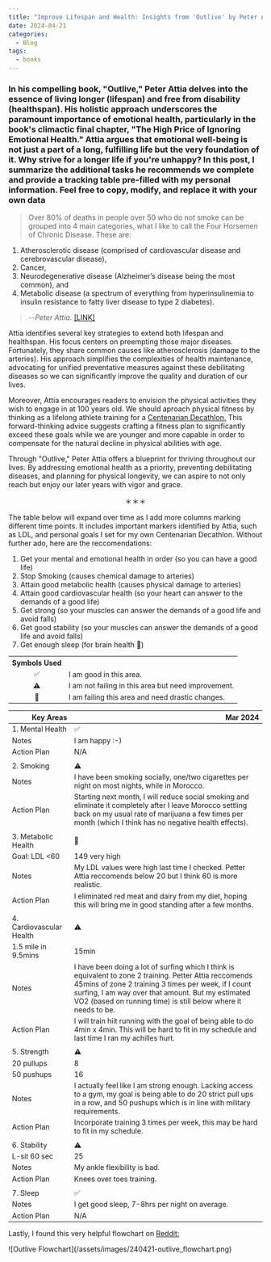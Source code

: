 ```yaml
---
title: "Improve Lifespan and Health: Insights from 'Outlive' by Peter Attia"
date: 2024-04-21
categories:
  - Blog
tags:
  - books
---
```


### In his compelling book, "Outlive," Peter Attia delves into the essence of living longer (lifespan) and free from disability (healthspan). His holistic approach underscores the paramount importance of emotional health, particularly in the book's climactic final chapter, "The High Price of Ignoring Emotional Health." Attia argues that emotional well-being is not just a part of a long, fulfilling life but the very foundation of it. **Why strive for a longer life if you're unhappy?** In this post, I summarize the additional tasks he recommends we complete and provide a tracking table pre-filled with my personal information. Feel free to copy, modify, and replace it with your own data

> Over 80% of deaths in people over 50 who do not smoke can be grouped into 4 main categories, what I like to call the Four Horsemen of Chronic Disease. These are:

1. Atherosclerotic disease (comprised of cardiovascular disease and cerebrovascular disease),
2. Cancer,
3. Neurodegenerative disease (Alzheimer’s disease being the most common), and
4. Metabolic disease (a spectrum of everything from hyperinsulinemia to insulin resistance to fatty liver disease to type 2 diabetes).
>
> --<cite>Peter Attia. </cite><a href="https://peterattiamd.com/peter-on-the-four-horsemen-of-chronic-disease/" target="_blank">\[LINK\]</a>

Attia identifies several key strategies to extend both lifespan and healthspan. His focus centers on preempting those major diseases. Fortunately, they share common causes like atherosclerosis (damage to the arteries). His approach simplifies the complexities of health maintenance, advocating for unified preventative measures against these debilitating diseases so we can significantly improve the quality and duration of our lives.

Moreover, Attia encourages readers to envision the physical activities they wish to engage in at 100 years old. We should aproach physical fitness by thinking as a lifelong athlete training for a <a href="https://peterattiamd.com/training-for-the-centenarian-decathlon/" target="_blank">Centenarian Decathlon.</a> This forward-thinking advice suggests crafting a fitness plan to significantly exceed these goals while we are younger and more capable in order to compensate for the natural decline in physical abilities with age.

Through "Outlive," Peter Attia offers a blueprint for thriving throughout our lives. By addressing emotional health as a priority, preventing debilitating diseases, and planning for physical longevity, we can aspire to not only reach but enjoy our later years with vigor and grace.

<p style="text-align:center">＊＊＊</p>

The table below will expand over time as I add more columns marking different time points. It includes important markers identified by Attia, such as LDL, and personal goals I set for my own Centenarian Decathlon. Without further ado, here are the reccomendations:

1. Get your mental and emotional health in order (so you can have a good life)
2. Stop Smoking (causes chemical damage to arteries)
3. Attain good metabolic health (causes physical damage to arteries)
4. Attain good cardiovascular health (so your heart can answer to the demands of a good life)
5. Get strong (so your muscles can answer the demands of a good life and avoid falls)
6. Get good stability (so your muscles can answer the demands of a good life and avoid falls)
7. Get enough sleep (for brain health 🧠)

<table>
<tbody>
<tr>
<th>Symbols Used</th>
</tr>
<tr>
<td style="text-align: center;">✅</td>
<td>I am good in this area.</td>
</tr>
<tr>
<td style="text-align: center;">⚠️</td>
<td>I am not failing in this area but need improvement.</td>
</tr>
<tr>
<td style="text-align: center;">🚨</td>
<td>I am failing this area and need drastic changes.</td>
</tr>
</tbody>
</table>

<table>
  <thead>
    <tr style="text-align: right;">
      <th>Key Areas</th>
      <th>Mar 2024</th>
    </tr>
  </thead>
  <tbody>
    <tr>
      <td>1. Mental Health</td>
      <td>✅</td>
    </tr>
    <tr>
      <td>Notes</td>
      <td>I am happy :-)</td>
    </tr>
    <tr>
      <td>Action Plan</td>
      <td>N/A</td>
    </tr>
    <tr>
      <td></td>
      <td></td>
    </tr>
    <tr>
      <td>2. Smoking</td>
      <td>⚠️</td>
    </tr>
    <tr>
      <td>Notes</td>
      <td>I have been smoking socially, one/two cigarettes per night on most nights, while in Morocco.</td>
    </tr>
    <tr>
      <td>Action Plan</td>
      <td>Starting next month, I will reduce social smoking and eliminate it completely after I leave Morocco settling back on my usual rate of marijuana a few times per month (which I think has no negative health effects).</td>
    </tr>
    <tr>
      <td></td>
      <td></td>
    </tr>
    <tr>
      <td>3. Metabolic Health</td>
      <td>🚨</td>
    </tr>
    <tr>
      <td>Goal: LDL &lt;60</td>
      <td>149 very high</td>
    </tr>
    <tr>
      <td>Notes</td>
      <td>My LDL values were high last time I checked. Petter Attia reccomends below 20 but I think 60 is more realistic.</td>
    </tr>
    <tr>
      <td>Action Plan</td>
      <td>I eliminated red meat and dairy from my diet, hoping this will bring me in good standing after a few months.</td>
    </tr>
    <tr>
      <td></td>
      <td></td>
    </tr>
    <tr>
      <td>4. Cardiovascular Health</td>
      <td>⚠️</td>
    </tr>
    <tr>
      <td>1.5 mile in 9.5mins</td>
      <td>15min</td>
    </tr>
    <tr>
      <td>Notes</td>
      <td>I have been doing a lot of surfing which I think is equivalent to zone 2 training. Petter Attia reccomends 45mins of zone 2 training 3 times per week, if I count surfing, I am way over that amount. But my estimated VO2 (based on running time) is still below where it needs to be.</td>
    </tr>
    <tr>
      <td>Action Plan</td>
      <td>I will train hiit running with the goal of being able to do 4min x 4min. This will be hard to fit in my schedule and last time I ran my achilles hurt.</td>
    </tr>
    <tr>
      <td></td>
      <td></td>
    </tr>
    <tr>
      <td>5. Strength</td>
      <td>⚠️</td>
    </tr>
    <tr>
      <td>20 pullups</td>
      <td>8</td>
    </tr>
    <tr>
      <td>50 pushups</td>
      <td>16</td>
    </tr>
    <tr>
      <td>Notes</td>
      <td>I actually feel like I am strong enough. Lacking access to a gym, my goal is being able to do 20 strict pull ups in a row, and 50 pushups which is in line with military requirements.</td>
    </tr>
    <tr>
      <td>Action Plan</td>
      <td>Incorporate training 3 times per week, this may be hard to fit in my schedule.</td>
    </tr>
    <tr>
      <td></td>
      <td></td>
    </tr>
    <tr>
      <td>6. Stability</td>
      <td>⚠️</td>
    </tr>
    <tr>
      <td>L-sit 60 sec</td>
      <td>25</td>
    </tr>
    <tr>
      <td>Notes</td>
      <td>My ankle flexibility is bad.</td>
    </tr>
    <tr>
      <td>Action Plan</td>
      <td>Knees over toes training.</td>
    </tr>
    <tr>
      <td></td>
      <td></td>
    </tr>
    <tr>
      <td>7. Sleep</td>
      <td>✅</td>
    </tr>
    <tr>
      <td>Notes</td>
      <td>I get good sleep, 7-8hrs per night on average.</td>
    </tr>
    <tr>
      <td>Action Plan</td>
      <td>N/A</td>
    </tr>
  </tbody>
</table>

<p>
Lastly, I found this very helpful flowchart on <a href="https://www.reddit.com/r/PeterAttia/comments/173bun9/" target="_blank">Reddit:</a>
</p>
![Outlive Flowchart](/assets/images/240421-outlive_flowchart.png)
